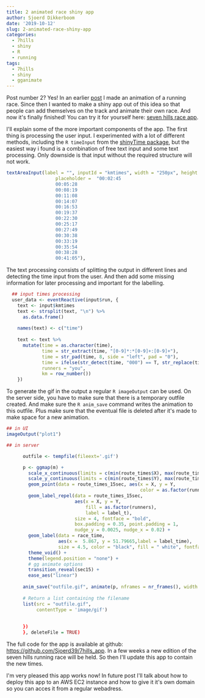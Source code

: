 ```yaml
---
title: 2 animated race shiny app
author: Sjoerd Dikkerboom
date: '2019-10-12'
slug: 2-animated-race-shiny-app
categories:
  - 7hills
  - shiny
  - R
  - running
tags:
  - 7hills
  - shiny
  - gganimate
---
```


Post number 2? Yes! In an earlier [post](https://www.bigger-tree.org/2018/11/07/running-a-race-animated/) I made an animation of a running race. Since then I wanted to make a shiny app out of this idea so that people can add themselves on the track and animate their own race. And now it's finally finished! You can try it for yourself here: [seven hills race app](https://sjoerd.shinyapps.io/run_anim_app/). 

I'll explain some of the more important components of the app. The first thing is processing the user input. I experimented with a lot of different methods, including the `R timeInput` from the [shinyTime package](https://github.com/burgerga/shinyTime), but the easiest way i found is a combination of free text input and some text processing. Only downside is that input without the required structure will not work.


```r
textAreaInput(label = "", inputId = "kmtimes", width = "250px", height = "320px",
                  placeholder =  "00:02:45
                  00:05:28
                  00:08:19
                  00:11:08
                  00:14:07
                  00:16:53
                  00:19:37
                  00:22:30
                  00:25:17
                  00:27:49
                  00:30:38
                  00:33:19
                  00:35:54
                  00:38:28
                  00:41:05"),
```

The text processing consists of splitting the output in different lines and detecting the time input from the user. And then add some missing information for later processing and important for the labelling. 


```r
  ## input times processing
  user_data <- eventReactive(input$run, {
    text <- input$kmtimes
    text <- strsplit(text, "\n") %>% 
      as.data.frame()
    
    names(text) <- c("time")
    
    text <- text %>% 
      mutate(time = as.character(time),
             time = str_extract(time, "[0-9]*:*[0-9]+:[0-9]+"),
             time = str_pad(time, 8, side = "left", pad = "0"),
             time = ifelse(str_detect(time, "000") == T, str_replace(time, "000", "00:" ), time),
             runners = "you",
             km = row_number())
    })
```

To generate the gif in the output a regular `R imageOutput` can be used. On the server side, you have to make sure that there is a temporary outfile created. And make sure the `R anim_save` command writes the animation to this outfile. Plus make sure that the eventual file is deleted after it's made to make space for a new animation.



```r
## in UI
imageOutput("plot1")

## in server

      outfile <- tempfile(fileext='.gif')

      p <- ggmap(m) +
        scale_x_continuous(limits = c(min(route_times$X), max(route_times$X)), expand = c(0.0015, 0.0015)) +
        scale_y_continuous(limits = c(min(route_times$Y), max(route_times$Y)), expand = c(0.0015, 0.0015)) +
        geom_point(data = route_times_15sec, aes(x = X, y = Y,
                                                 color = as.factor(runners)), size = 5)+
        geom_label_repel(data = route_times_15sec,
                         aes(x = X, y = Y,
                             fill = as.factor(runners),
                             label = label_t),
                         size = 4, fontface = "bold",
                         box.padding = 0.35, point.padding = 1,
                         nudge_y = 0.0025, nudge_x = 0.02) +
        geom_label(data = race_time,
                   aes(x =  5.867, y = 51.79665,label = label_time),
                   size = 4.5, color = "black", fill = " white", fontface = "bold", hjust = "left") +
        theme_void() +
        theme(legend.position = "none") +
        # gg animate options
        transition_reveal(sec15) +
        ease_aes("linear")
      
      anim_save("outfile.gif", animate(p, nframes = nr_frames(), width = 400, height = 400))
      
      # Return a list containing the filename
      list(src = "outfile.gif",
           contentType = 'image/gif')
           
        
      })
      }, deleteFile = TRUE)
```

The full code for the app is available at github: https://github.com/Sjoerd39/7hills_app. In a few weeks a new edition of the seven hills running race will be held. So then I'll update this app to contain the new times.

I'm very pleased this app works now! In future post I'll talk about how to deploy this app to an AWS EC2 instance and how to give it it's own domain so you can acces it from a regular webadress.
